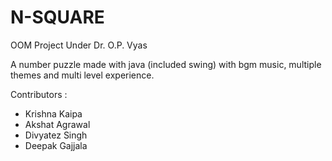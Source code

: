 # N-SQUARE
OOM Project 
Under Dr. O.P. Vyas

A number puzzle made with java (included swing) with bgm music, multiple themes and multi level experience.

Contributors :
  - Krishna Kaipa 
  - Akshat Agrawal 
  - Divyatez Singh 
  - Deepak Gajjala

